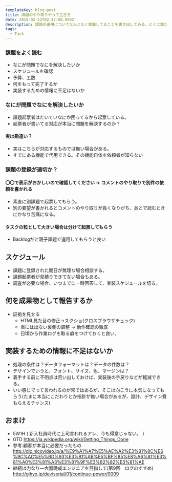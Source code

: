 ```yaml
---
templateKey: blog-post
title: 課題のやり取りやって生き方
date: 2019-02-12T02:47:08.095Z
description: 課題の運用についてなんとなく意識してることを書き出してみる。とくに誰かに教えてもらったわけでは無いので自身が無い。本は読んでは要るがうろ覚え自分書いといてできてないじゃんってのは、スミマセン。ポエムぽくなってしまいそう。
tags:
  - Task
---
```


### 課題をよく読む

- なにが問題でなにを解決したいか
- スケジュールを確認
- 予算、工数
- 何をもって完了するか
- 実装するための情報に不足はないか

### なにが問題でなにを解決したいか

- 課題起票者はたいていなにか困ってるから起票している。
- 起票者が書いてる対応が本当に問題を解決するのか？

#### 実は勘違い？

- 実はこちらが対応するものでは無い場合がある。
- すでにある機能で代用できる。その機能自体を依頼者が知らない

### 課題の登録が適切か？

#### 〇〇で表示がおかしいので確認してください → コメントのやり取りで別件の依頼を書かれる

- 素直に別課題で起票してもらう。
- 別の要望が書かれるとコメントのやり取りが長くなりがち、あとで読むときにかなり苦痛になる。

#### タスクの粒として大きい場合は分けて起票してもらう

- Backlogだと親子課題で運用してもらうと良い

## スケジュール

- 課題に登録された期日が無理な場合相談する。
- 課題起票者が見積りできてない場合もある。
- 調査が必要な場合、いつまでに一時回答して、実装スケジュールを切る。

## 何を成果物として報告するか

- 証拠を見せる
  - HTML見た目の修正→スクショ(クロスブラウザチェック)
  - 表には出ない裏側の調整 → 動作確認の徹底
  - 日頃から作業ログを取る癖をつけておくと良い。


## 実装するための情報に不足はないか

- 処理の条件は？データフォーマットは？データの件数は？
- デザインでいうと、フォント、サイズ、色、マージンは？
- 着手する前に不明点は荒い出しておけば、実装後の手戻りなどが軽減できる。
- いい感じでって言われるのが常ではあるが、そこは向こうに本気になってもらう(たまに本当にこだわりとか指針が無い場合があるが、設計、デザイン費もらえるチャンス)


## おまけ

- 5W1H ( 新入社員時代に上司言われるアレ、今も得意じゃない。 ）
- GTD https://ja.wikipedia.org/wiki/Getting_Things_Done
- 参考:顧客が本当に必要だったもの http://dic.nicovideo.jp/a/%E9%A1%A7%E5%AE%A2%E3%81%8C%E6%9C%AC%E5%BD%93%E3%81%AB%E5%BF%85%E8%A6%81%E3%81%A0%E3%81%A3%E3%81%9F%E3%82%82%E3%81%AE
- 継続は力なり―大器晩成エンジニアを目指して(第9回　ログのすすめ) http://gihyo.jp/dev/serial/01/continue-power/0009

